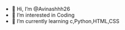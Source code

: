 - 👋 Hi, I’m @Avinashhh26
- 👀 I’m interested in Coding
- 🌱 I’m currently learning c,Python,HTML,CSS

<!---
Avinashhh26/Avinashhh26 is a ✨ special ✨ repository because its `README.md` (this file) appears on your GitHub profile.
You can click the Preview link to take a look at your changes.
--->
